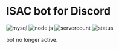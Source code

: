 # ISAC bot for Discord

![mysql](https://img.shields.io/badge/mysql-v%3E8-green?logo=mysql) ![node.js](https://img.shields.io/badge/node.js-v%3E14-green?logo=node.js) ![servercount](https://top.gg/api/widget/servers/789864886661939232.svg?noavatar=true&leftcolor=aaa&rightcolor=959595&righttextcolor=000100&lefttextcolor=000100) ![status](https://top.gg/api/widget/status/789864886661939232.svg?noavatar=true&leftcolor=aaa&righttextcolor=000100&lefttextcolor=000100)

bot no longer active.
